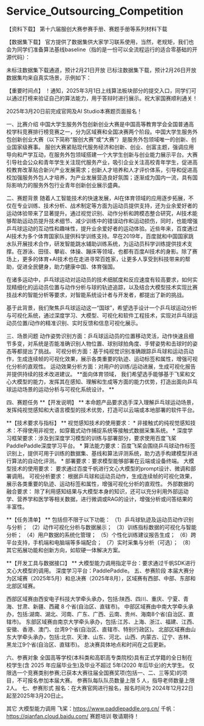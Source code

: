 # Service_Outsourcing_Competition
【资料下载】 第十六届服创大赛参赛手册、赛题手册等系列材料下载

【数据集下载】 官方提供了数据集供大家学习联系使用，当然，老规矩，我们也会为同学们准备算法基线baseline（指的是一份可以全流程运行的适合零基础的开源代码）：

未标注数据集下载通道，预计2月21日开放
已标注数据集下载，预计2月26日开放
数据集均来自真实场景，示例如下：

【重要时间点】
！通知，2025年3月1日上线算法板块部分的提交入口，同学们可以通过打榜来验证自己的算法能力，用于答辩时进行展示。祝大家国赛顺利通关！

2025年3月20日前完成官网及AI Studio本赛题页面报名！

一、比赛介绍
中国大学生服务外包创新创业大赛是中国高等教育学会全国普通高校学科竞赛排行榜竞赛之一，分为区域赛和全国决赛两个阶段。中国大学生服务外包创新创业大赛（以下简称“服创大赛”或“大赛”）是服务外包领域唯一的创新、创业国家级赛事。 服创大赛紧贴现代服务经济和创新、创业、创富主题，强调应用导向和产学互动，在服务外包领域搭建一个大学生创新与创业能力展示平台。大赛引导社会公众和青年学生关注现代服务产业，吸引企业关注高校青年学生，促进高校教育改革贴合新兴产业发展需求；创新人才培养和人才评价体系，引导和促进高校加强服务外包人才培养，为产业发展营造良好氛围；逐渐成为国内一流，具有国际影响力的服务外包行业青年创新创业展示盛典。

二、赛题背景
随着人工智能技术的快速发展，AI在体育领域的应用逐步拓展，不仅在专业训练、技术分析、战术制定等方面为运动员提供支持，还为业余爱好者的运动体验带来了显著提升。通过视觉识别、动作分析和跨模态整合研究，AI技术能够帮助运动员提升技术细节、减少训练中的错误动作和运动损伤，同时，也能增强乒乓球运动的互动性和趣味性，提升业余爱好者的运动体验。近些年来，百度通过AI技术为多个体育国家队提供科学训练支持。早在2019年，百度就和中国国家跳水队开展技术合作，研发智能跳水辅助训练系统，为运动员科学训练提供技术支撑。在游泳、田径、攀岩、体操、蹦床等领域，也都有百度AI技术的身影。除了赛场上，更多的体育+AI技术也在走进寻常百姓家，让更多人享受到科技带来的帮助，促进全民健身，助力健康中国、体育强国。

在诸多运动中，乒乓球运动对运动员的技术细腻度和反应速度有较高要求，如何实现精细化的运动员位置与动作分析与球的轨迹追踪，以及结合大模型技术实现比赛技战术的智能分析等要求，对智能系统设计者与开发者，都提出了新的挑战。

基于此背景，我们聚焦乒乓球运动这一“国球”，希望选手设计一个乒乓球运动分析与可视化系统，通过深度学习、大模型、可视化和软件工程技术，实现对乒乓球运动员位置/动作的精准识别、实时反馈和信息可视化展示。

三、场景问题
动作姿势识别方面：乒乓球运动员的位置移动灵活，动作快速且细节多变，对系统是否能准确识别人物位置、球别球拍角度、手臂姿势和击球时的姿态等都提出了挑战。
可视分析方面：基于纯视觉识别准确跟踪乒乓球和运动员动作，生成连续帧的可视化效果，展示各类重要的轨迹、运动标签和属性，增强可视化分析的直观性。
运动效果分析方面：对用户的训练/运动进展，生成可视化报告并提供持续的技术改进建议。
**面向体育领域， 我们希望选手能够基于飞桨和文心大模型的能力，发挥其在感知、理解和生成等方面的能力优势，打造出面向乒乓球运动场景的运动分析与可视化系统设计。 **

四、赛题任务
**【开发说明】 **
本命题产品要求选手深入理解乒乓球运动场景，发挥纯视觉感知和大语言模型的技术优势，打造可以云端或本地部署的软件平台。

**【技术要求与指标】 **
视觉感知技术的使用要求： * 非接触式的纯视觉感知技术：不得使用非视觉，如穿戴式动作捕捉系统等接触式数据采集系统。 * 深度学习框架要求：涉及到深度学习模型的训练与部署部分，要求使用百度飞桨PaddlePaddle深度学习平台。 * 算法能力要求：百度飞桨会围绕乒乓球动作标签识别上，提供可用于训练的数据集、基线和算法评测系统，助力选手构建模型并进行算法的自动化评测。 * 部署要求：要求模型能够部署在云端或设备终端。 大模型技术的使用要求： 要求通过百度千帆进行文心大模型的prompt设计、微调和部署调用。 可视分析要求： 根据乒乓球和运动员动作，生成连续帧的可视化效果，展示各类重要的轨迹、运动标签和属性，增强可视化分析的直观性。 外部数据的融合要求： 除了利用感知结果与大模型本身的知识，还可以充分利用外部运动学、营养学和医学等相关数据，进行微调或RAG的设计，增强分析或问答结果的丰富性。

**【任务清单】 **
包括但不限于以下功能： （1）乒乓球轨迹及运动员动作识别与分析； （2）动作可视化分析与数据展示； （3）训练指标数据的可视化与智能分析； （4）用户数据的系统化管理； （5）个性化训练建议报告生成； （6）跨平台支持，手机端和电脑端等多端配合； （7）实时采集与分析（可选）； （8）其它拓展功能和创新方向，如软硬一体解决方案。

**【开发工具与数据接口】 **
大模型能力调用指定平台：要求通过千帆SDK进行文心大模型的调用。
深度学习平台：PaddlePaddle。
五、参赛阶段
本届大赛分为区域赛（2025年5月）和总决赛（2025年8月），区域赛有西部、中部、东部和北部区域赛。

西部区域赛由西安电子科技大学牵头承办，包括:陕西、四川、重庆、宁夏、青海、甘肃、新疆、西藏 8 个省(自治区、直辖市)。
中部区域赛由中南大学牵头承办，包括:湖南、湖北、河南、广东、广西、云南、贵州、海南8个省(自治区、直辖市)。
东部区域赛由南京大学牵头承办，包括:江苏、上海、浙江、福建、江西、安徽、香港、澳门、台湾9个省(自治区、直辖市、特别行政区)。
北部区域赛由山东大学牵头承办，包括:北京、天津、山东、河北、山西、内蒙古、辽宁、吉林、黑龙江9个省(自治区、直辖市)。
总决赛具体地点和时间在之后更新。

六、参赛对象
全国高等学校(本科类和高职高专类院校)具有正式学籍的全日制在校学生(含 2025 年应届毕业生)及毕业不超过 5年(2020 年后毕业)的大学生。
仅限选一个竞赛类别参赛;已获本大赛往届全国赛奖项(包括一、二、三等奖)的项目，不可报名参加本届大赛。
参赛队每队队员数量上限 5 人，指导老师数量上限 2人。
七、参赛形式
报名：在大赛官网进行报名，报名时间为 2024年12月22日起至2025年3月20日止。

其它
大模型能力调用
飞桨：https://www.paddlepaddle.org.cn/
千帆：https://qianfan.cloud.baidu.com/
赛题培训
敬请期待！
